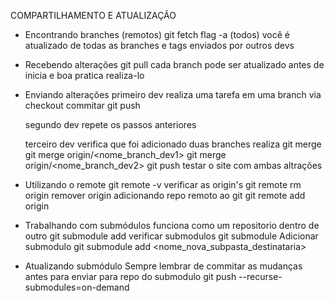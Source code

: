 COMPARTILHAMENTO E ATUALIZAÇÃO

- Encontrando branches (remotos)
    git fetch
        flag -a (todos)
    você é atualizado de todas as branches e tags enviados por outros devs

- Recebendo alterações
    git pull
        cada branch pode ser atualizado
        antes de inicia e boa pratica realiza-lo

- Enviando alterações
    primeiro dev
        realiza uma tarefa em uma branch via checkout
        commitar
        git push
    
    segundo dev 
        repete os passos anteriores

    terceiro dev verifica que foi adicionado duas branches
        realiza git merge
            git merge origin/<nome_branch_dev1>
            git merge origin/<nome_branch_dev2>
            git push
            testar o site com ambas altrações

- Utilizando o remote
    git remote -v
        verificar as origin's
    git remote rm origin
        remover origin
    adicionando repo remoto ao git
        git remote add origin <link>

- Trabalhando com submódulos
    funciona como um repositorio dentro de outro
    git submodule add <repo>
    verificar submodulos
        git submodule
    Adicionar submodulo
        git submodule add <link> <nome_nova_subpasta_destinataria>
            
- Atualizando submódulo
    Sempre lembrar de commitar as mudanças antes
    para enviar para repo do submodulo
        git push --recurse-submodules=on-demand